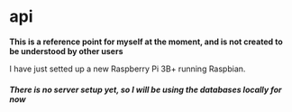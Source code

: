 # api
**This is a reference point for myself at the moment, and is not created to be understood by other users**

I have just setted up a new Raspberry Pi 3B+ running Raspbian.

##### There is no server setup yet, so I will be using the databases locally for now
